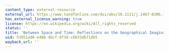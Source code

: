 ```yaml
---
content_type: external-resource
external_url: https://www.tandfonline.com/doi/abs/10.1111/j.1467-8306.1990.tb00305.x
has_external_license_warning: true
license: https://en.wikipedia.org/wiki/All_rights_reserved
status: ''
title: 'Between Space and Time: Reflections on the Geographical Imagination'
uid: 53951ad6-e488-4bcf-9f3d-c6633db71db5
wayback_url: ''
---
```

